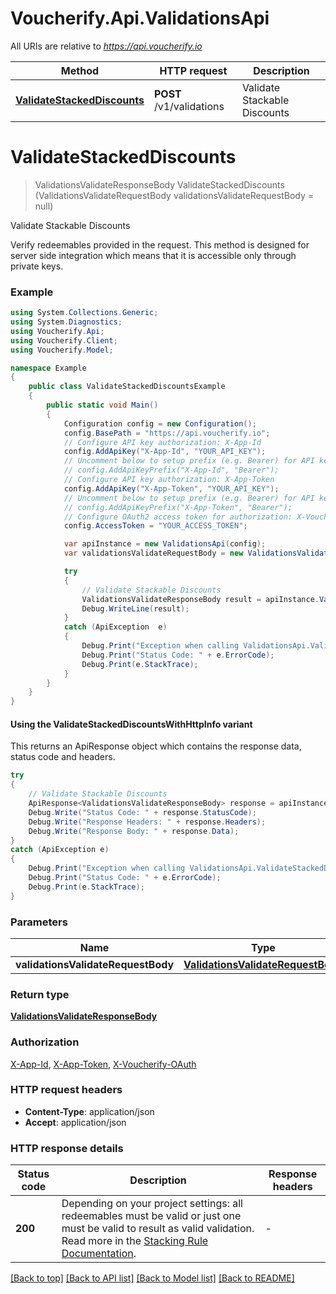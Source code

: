 # Voucherify.Api.ValidationsApi

All URIs are relative to *https://api.voucherify.io*

| Method | HTTP request | Description |
|--------|--------------|-------------|
| [**ValidateStackedDiscounts**](ValidationsApi.md#validatestackeddiscounts) | **POST** /v1/validations | Validate Stackable Discounts |

<a id="validatestackeddiscounts"></a>
# **ValidateStackedDiscounts**
> ValidationsValidateResponseBody ValidateStackedDiscounts (ValidationsValidateRequestBody validationsValidateRequestBody = null)

Validate Stackable Discounts

Verify redeemables provided in the request. This method is designed for server side integration which means that it is accessible only through private keys.

### Example
```csharp
using System.Collections.Generic;
using System.Diagnostics;
using Voucherify.Api;
using Voucherify.Client;
using Voucherify.Model;

namespace Example
{
    public class ValidateStackedDiscountsExample
    {
        public static void Main()
        {
            Configuration config = new Configuration();
            config.BasePath = "https://api.voucherify.io";
            // Configure API key authorization: X-App-Id
            config.AddApiKey("X-App-Id", "YOUR_API_KEY");
            // Uncomment below to setup prefix (e.g. Bearer) for API key, if needed
            // config.AddApiKeyPrefix("X-App-Id", "Bearer");
            // Configure API key authorization: X-App-Token
            config.AddApiKey("X-App-Token", "YOUR_API_KEY");
            // Uncomment below to setup prefix (e.g. Bearer) for API key, if needed
            // config.AddApiKeyPrefix("X-App-Token", "Bearer");
            // Configure OAuth2 access token for authorization: X-Voucherify-OAuth
            config.AccessToken = "YOUR_ACCESS_TOKEN";

            var apiInstance = new ValidationsApi(config);
            var validationsValidateRequestBody = new ValidationsValidateRequestBody(); // ValidationsValidateRequestBody |  (optional) 

            try
            {
                // Validate Stackable Discounts
                ValidationsValidateResponseBody result = apiInstance.ValidateStackedDiscounts(validationsValidateRequestBody);
                Debug.WriteLine(result);
            }
            catch (ApiException  e)
            {
                Debug.Print("Exception when calling ValidationsApi.ValidateStackedDiscounts: " + e.Message);
                Debug.Print("Status Code: " + e.ErrorCode);
                Debug.Print(e.StackTrace);
            }
        }
    }
}
```

#### Using the ValidateStackedDiscountsWithHttpInfo variant
This returns an ApiResponse object which contains the response data, status code and headers.

```csharp
try
{
    // Validate Stackable Discounts
    ApiResponse<ValidationsValidateResponseBody> response = apiInstance.ValidateStackedDiscountsWithHttpInfo(validationsValidateRequestBody);
    Debug.Write("Status Code: " + response.StatusCode);
    Debug.Write("Response Headers: " + response.Headers);
    Debug.Write("Response Body: " + response.Data);
}
catch (ApiException e)
{
    Debug.Print("Exception when calling ValidationsApi.ValidateStackedDiscountsWithHttpInfo: " + e.Message);
    Debug.Print("Status Code: " + e.ErrorCode);
    Debug.Print(e.StackTrace);
}
```

### Parameters

| Name | Type | Description | Notes |
|------|------|-------------|-------|
| **validationsValidateRequestBody** | [**ValidationsValidateRequestBody**](ValidationsValidateRequestBody.md) |  | [optional]  |

### Return type

[**ValidationsValidateResponseBody**](ValidationsValidateResponseBody.md)

### Authorization

[X-App-Id](../README.md#X-App-Id), [X-App-Token](../README.md#X-App-Token), [X-Voucherify-OAuth](../README.md#X-Voucherify-OAuth)

### HTTP request headers

 - **Content-Type**: application/json
 - **Accept**: application/json


### HTTP response details
| Status code | Description | Response headers |
|-------------|-------------|------------------|
| **200** | Depending on your project settings: all redeemables must be valid or just one must be valid to result as valid validation. Read more in the [Stacking Rule Documentation](https://support.voucherify.io/article/604-stacking-rules). |  -  |

[[Back to top]](#) [[Back to API list]](../../README.md#documentation-for-api-endpoints) [[Back to Model list]](../../README.md#documentation-for-models) [[Back to README]](../../README.md)

